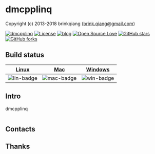 # dmcpplinq

Copyright (c) 2013-2018 brinkqiang (brink.qiang@gmail.com)

[![dmcpplinq](https://img.shields.io/badge/brinkqiang-dmcpplinq-blue.svg?style=flat-square)](https://github.com/brinkqiang/dmcpplinq)
[![License](https://img.shields.io/badge/license-MIT-brightgreen.svg)](https://github.com/brinkqiang/dmcpplinq/blob/master/LICENSE)
[![blog](https://img.shields.io/badge/Author-Blog-7AD6FD.svg)](https://brinkqiang.github.io/)
[![Open Source Love](https://badges.frapsoft.com/os/v3/open-source.png)](https://github.com/brinkqiang)
[![GitHub stars](https://img.shields.io/github/stars/brinkqiang/dmcpplinq.svg?label=Stars)](https://github.com/brinkqiang/dmcpplinq) 
[![GitHub forks](https://img.shields.io/github/forks/brinkqiang/dmcpplinq.svg?label=Fork)](https://github.com/brinkqiang/dmcpplinq)

## Build status
| [Linux][lin-link] | [Mac][mac-link] | [Windows][win-link] |
| :---------------: | :----------------: | :-----------------: |
| ![lin-badge]      | ![mac-badge]       | ![win-badge]        |

[lin-badge]: https://github.com/brinkqiang/dmcpplinq/workflows/linux/badge.svg "linux build status"
[lin-link]:  https://github.com/brinkqiang/dmcpplinq/actions/workflows/linux.yml "linux build status"
[mac-badge]: https://github.com/brinkqiang/dmcpplinq/workflows/mac/badge.svg "mac build status"
[mac-link]:  https://github.com/brinkqiang/dmcpplinq/actions/workflows/mac.yml "mac build status"
[win-badge]: https://github.com/brinkqiang/dmcpplinq/workflows/win/badge.svg "win build status"
[win-link]:  https://github.com/brinkqiang/dmcpplinq/actions/workflows/win.yml "win build status"

## Intro
dmcpplinq
```cpp
```
## Contacts

## Thanks
